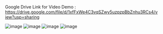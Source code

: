 Google Drive Link for Video Demo : https://drive.google.com/file/d/1xfFxWe4C3vqSZwy5uzpzpBbZnhu3RCs4/view?usp=sharing

![image](https://github.com/user-attachments/assets/f66d5430-9ea9-4436-ac06-c712f03caf56)
![image](https://github.com/user-attachments/assets/0c304a12-f14c-486c-a8a7-b9565309635e)
![image](https://github.com/user-attachments/assets/d9c84408-d102-4590-a34c-a3c78d6f6a98)
![image](https://github.com/user-attachments/assets/993c6169-fd5e-445d-8fbd-e7e5e9c12418)



